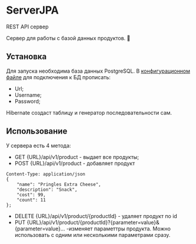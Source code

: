 # ServerJPA
REST API сервер

Сервер для работы с базой данных продуктов. 🍌

## Установка
Для запуска необходима база данных PostgreSQL. В [конфигурационном файле](https://github.com/Zera57/ServerJPA/blob/master/src/main/resources/application.properties) для подключения к БД прописать:
* Url;
* Username;
* Password;

Hibernate создаст таблицу и генератор последовательности сам.

## Использование
У сервера есть 4 метода:
* GET {URL}/api/v1/product - выдает все продукты;
* POST {URL}/api/v1/product - добавляет продукт

```
Content-Type: application/json
{
	"name": "Pringles Extra Cheese",
	"description": "Snack",
	"cost": 99,
	"count": 11
};
```
* DELETE {URL}/api/v1/product/{productId} - удаляет продукт по id
* PUT {URL}/api/v1/product/{productId}?{parameter=value}&{parameter=value}... -изменяет параметтры продукта. Можно использовать с одним или несколькими параметрами сразу.
